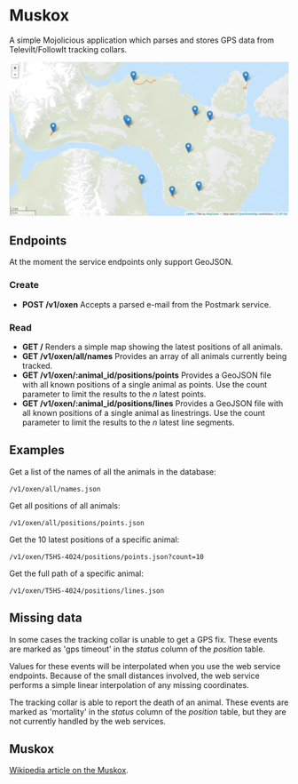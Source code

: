 Muskox
======

A simple Mojolicious application which parses and stores GPS data from Televilt/FollowIt tracking collars.

![Screenshot](https://raw.githubusercontent.com/wulff/mojo-muskox/master/public/img/screenshot.jpg)


Endpoints
---------

At the moment the service endpoints only support GeoJSON.

### Create

* **POST /v1/oxen** Accepts a parsed e-mail from the Postmark service.

### Read

* **GET /** Renders a simple map showing the latest positions of all animals.
* **GET /v1/oxen/all/names** Provides an array of all animals currently being tracked.
* **GET /v1/oxen/:animal_id/positions/points** Provides a GeoJSON file with all known positions of a single animal as points. Use the count parameter to limit the results to the *n* latest points.
* **GET /v1/oxen/:animal_id/positions/lines** Provides a GeoJSON file with all known positions of a single animal as linestrings. Use the count parameter to limit the results to the *n* latest line segments.


Examples
--------

Get a list of the names of all the animals in the database:

    /v1/oxen/all/names.json

Get all positions of all animals:

    /v1/oxen/all/positions/points.json

Get the 10 latest positions of a specific animal:

    /v1/oxen/T5HS-4024/positions/points.json?count=10

Get the full path of a specific animal:

    /v1/oxen/T5HS-4024/positions/lines.json


Missing data
------------

In some cases the tracking collar is unable to get a GPS fix. These events are marked as 'gps timeout' in the *status* column of the *position* table.

Values for these events will be interpolated when you use the web service endpoints. Because of the small distances involved, the web service performs a simple linear interpolation of any missing coordinates.

The tracking collar is able to report the death of an animal. These events are marked as 'mortality' in the *status* column of the *position* table, but they are not currently handled by the web services.


Muskox
------

[Wikipedia article on the Muskox](http://en.wikipedia.org/wiki/Muskox).
